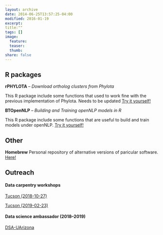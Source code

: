 ```yaml
---
layout: archive
date: 2014-06-25T13:57:25-04:00
modified: 2016-01-19
excerpt:
title:""
tags: []
image:
  feature:
  teaser:
  thumb:
share: false
---
```



## R packages

**rPHYLOTA** – *Download ortholog clusters from Phylota*

This R package include some functions that used to work fine with the previous implementation of Phylota. Needs to be updated [Try it yourself!](https://github.com/cromanpa94/rPHYLOTA)


**BTOpenNLP** – *Building and Training openNLP models in R*

This R package include some functions that are useful to build and train models under openNLP. [Try it yourself!](https://github.com/cromanpa94/BTOpenNLP)


## Other

**Homebrew** 
Personal repository of alternative versions of paricular software. [Here!](https://github.com/cromanpa94/Homebrew-AlternativeVersions)

## Outreach

#### Data carpentry workshops

[Tucson (2018-10-27)](https://uhilgert.github.io/2018-10-27-Tucson/)

[Tucson (2019-02-23)](https://ua-carpentries-workshops.github.io/2019-02-23-Tucson/)


#### Data science ambassador (2018–2019)

[DSA-UArizona](https://datascience.arizona.edu/person/cristian-rom%C3%A1n-palacios)

